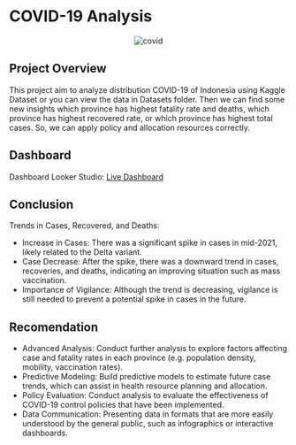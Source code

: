 # COVID-19 Analysis
<div align="center">
  <img src="https://github.com/dinata16/data-science-projects/assets/89764786/1008c7e5-7856-4972-a335-cdc488bfda31" alt="covid">
</div>

## Project Overview
This project aim to analyze distribution COVID-19 of Indonesia using Kaggle Dataset or you can view the data in Datasets folder. Then we can find some new insights which province has highest fatality rate and deaths, which province has highest recovered rate, or which province has highest total cases. So, we can apply policy and allocation resources correctly.    

## Dashboard
Dashboard Looker Studio: [Live Dashboard](https://lookerstudio.google.com/reporting/1e778e64-2432-4aef-9f56-b1bbd2a5b3f9)

## Conclusion 
Trends in Cases, Recovered, and Deaths:
- Increase in Cases: There was a significant spike in cases in mid-2021, likely related to the Delta variant.
- Case Decrease: After the spike, there was a downward trend in cases, recoveries, and deaths, indicating an improving situation such as mass vaccination.
- Importance of Vigilance: Although the trend is decreasing, vigilance is still needed to prevent a potential spike in cases in the future.

## Recomendation
- Advanced Analysis: Conduct further analysis to explore factors affecting case and fatality rates in each province (e.g. population density, mobility, vaccination rates).
- Predictive Modeling: Build predictive models to estimate future case trends, which can assist in health resource planning and allocation.
- Policy Evaluation: Conduct analysis to evaluate the effectiveness of COVID-19 control policies that have been implemented.
- Data Communication: Presenting data in formats that are more easily understood by the general public, such as infographics or interactive dashboards.

